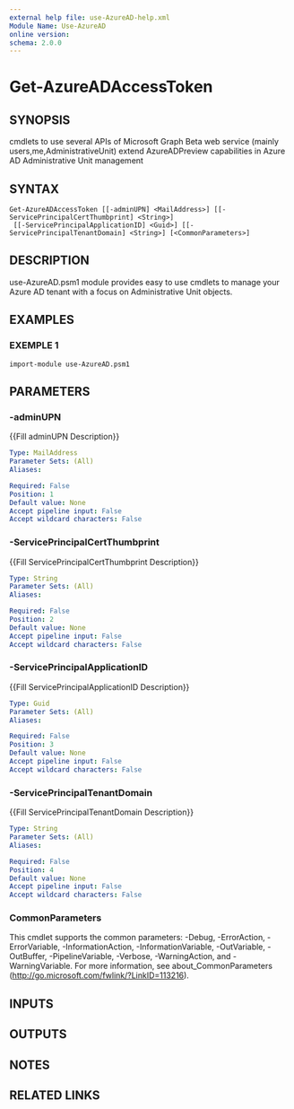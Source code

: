 ```yaml
---
external help file: use-AzureAD-help.xml
Module Name: Use-AzureAD
online version:
schema: 2.0.0
---
```


# Get-AzureADAccessToken

## SYNOPSIS
cmdlets to use several APIs of Microsoft Graph Beta web service (mainly users,me,AdministrativeUnit)
extend AzureADPreview capabilities in Azure AD Administrative Unit management

## SYNTAX

```
Get-AzureADAccessToken [[-adminUPN] <MailAddress>] [[-ServicePrincipalCertThumbprint] <String>]
 [[-ServicePrincipalApplicationID] <Guid>] [[-ServicePrincipalTenantDomain] <String>] [<CommonParameters>]
```

## DESCRIPTION
use-AzureAD.psm1 module provides easy to use cmdlets to manage your Azure AD tenant with a focus on Administrative Unit objects.

## EXAMPLES

### EXEMPLE 1
```
import-module use-AzureAD.psm1
```

## PARAMETERS

### -adminUPN
{{Fill adminUPN Description}}

```yaml
Type: MailAddress
Parameter Sets: (All)
Aliases:

Required: False
Position: 1
Default value: None
Accept pipeline input: False
Accept wildcard characters: False
```

### -ServicePrincipalCertThumbprint
{{Fill ServicePrincipalCertThumbprint Description}}

```yaml
Type: String
Parameter Sets: (All)
Aliases:

Required: False
Position: 2
Default value: None
Accept pipeline input: False
Accept wildcard characters: False
```

### -ServicePrincipalApplicationID
{{Fill ServicePrincipalApplicationID Description}}

```yaml
Type: Guid
Parameter Sets: (All)
Aliases:

Required: False
Position: 3
Default value: None
Accept pipeline input: False
Accept wildcard characters: False
```

### -ServicePrincipalTenantDomain
{{Fill ServicePrincipalTenantDomain Description}}

```yaml
Type: String
Parameter Sets: (All)
Aliases:

Required: False
Position: 4
Default value: None
Accept pipeline input: False
Accept wildcard characters: False
```

### CommonParameters
This cmdlet supports the common parameters: -Debug, -ErrorAction, -ErrorVariable, -InformationAction, -InformationVariable, -OutVariable, -OutBuffer, -PipelineVariable, -Verbose, -WarningAction, and -WarningVariable.
For more information, see about_CommonParameters (http://go.microsoft.com/fwlink/?LinkID=113216).

## INPUTS

## OUTPUTS

## NOTES

## RELATED LINKS
